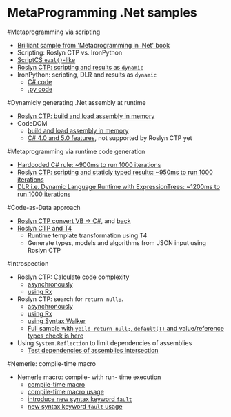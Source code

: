 MetaProgramming .Net samples
==================================

#Metaprogramming via scripting
* [Brilliant sample from 'Metaprogramming in .Net' book](Snippets/JsEvalSample.html)
* Scripting: Roslyn CTP vs. IronPython
* [ScriptCS `eval()`-like](Snippets/Roslyn-EvalSample.csx)
* [Roslyn CTP: scripting and results as `dynamic`](Snippets/Roslyn-ScriptingWithDynamiclyTypeResult.linq)
* IronPython: scripting, DLR and results as `dynamic`
  * [C# code](IronPython-Scripting.linq)
  * [.py code](sample.py)

#Dynamicly generating .Net assembly at runtime
* [Roslyn CTP: build and load assembly in memory](Snippets/Roslyn-BuildAtRuntime.linq)
* CodeDOM
  * [build and load assembly in memory](Snippets/CodeDOM-BuildAtRuntime.linq)
  * [C# 4.0 and 5.0 features](Snippets/CodeDOM-BuildAtRuntimeCSharp45.linq), not supported by Roslyn CTP yet

#Metaprogramming via runtime code generation
* [Hardcoded C# rule: ~900ms to run 1000 iterations](Snippets/C#-HardCodedRule.linq)
* [Roslyn CTP: scripting and staticly typed results: ~950ms to run 1000 iterations](Snippets/Roslyn-ScriptingWithStaticlyTypedResult.linq)
* [DLR i.e. Dynamic Language Runtime with ExpressionTrees: ~1200ms to run 1000 iterations](Snippets/DLR-ExpressionTrees.linq)

#Code-as-Data approach
* [Roslyn CTP convert VB → C#](Snippets/Roslyn-ConvertVB2C#.linq), and [back](Snippets/Roslyn-ConvertC#2VB.linq)
* [Roslyn CTP and T4](https://github.com/akimboyko/MetaProgramming/tree/master/MetaProgramming)
  * Runtime template transformation using T4
  * Generate types, models and algorithms from JSON input using Roslyn CTP

#Introspection
* Roslyn CTP: Calculate code complexity
  * [asynchronously](Snippets/Roslyn-CyclomaticComplexity.linq)
  * [using Rx](Snippets/Roslyn-CyclomaticComplexityRx.linq)
* Roslyn CTP: search for `return null;`. 
  * [asynchronously](Snippets/Roslyn-ReturnNull.linq)
  * [using Rx](Snippets/Roslyn-ReturnNullRx.linq)
  * [using Syntax Walker](Snippets/Roslyn-ReturnNullSyntaxWalker.linq)
  * [Full sample with `yeild return null;`, `default(T)` and value/reference types check is here](https://github.com/akimboyko/MetaProgramming/blob/7d4d8533d2be673fad2fbad37bb4d7a75399519a/MetaProgramming/MetaProgramming.RoslynCTP/Introspection.cs)
* Using `System.Reflection` to limit dependencies of assemblies
  * [Test dependencies of assemblies intersection](/Snippets/Reflection-TestReferencesIntersection.linq)

#Nemerle: compile-time macro
* Nemerle macro: compile- with run- time execution
  * [compile-time macro](https://github.com/akimboyko/MetaProgramming/blob/master/MetaProgramming/MetaProgramming.Nemerle.Macro/TestMacro.n)
  * [compile-time macro usage](https://github.com/akimboyko/MetaProgramming/blob/master/MetaProgramming/MetaProgramming.Nemerle/CompileTimeVsRunTimeExecutionSample.n)
  * [introduce new syntax keyword `fault`](https://github.com/akimboyko/MetaProgramming/blob/master/MetaProgramming/MetaProgramming.Nemerle.Macro/Fault.n)
  * [new syntax keyword `fault` usage](https://github.com/akimboyko/MetaProgramming/blob/master/MetaProgramming/MetaProgramming.Nemerle/FaultKeywordSample.n)

